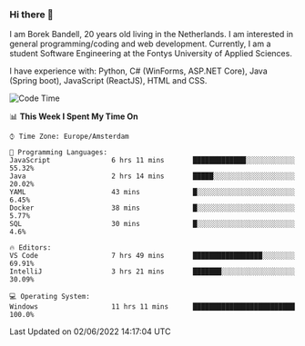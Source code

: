 ### Hi there 👋

I am Borek Bandell, 20 years old living in the Netherlands. I am interested in general programming/coding and web development. Currently, I am a student Software Engineering at the Fontys University of Applied Sciences.

I have experience with: Python, C# (WinForms, ASP.NET Core), Java (Spring boot), JavaScript (ReactJS), HTML and CSS.

<!--START_SECTION:waka-->
![Code Time](http://img.shields.io/badge/Code%20Time-165%20hrs%2046%20mins-blue)

📊 **This Week I Spent My Time On** 

```text
⌚︎ Time Zone: Europe/Amsterdam

💬 Programming Languages: 
JavaScript               6 hrs 11 mins       █████████████░░░░░░░░░░░░   55.32% 
Java                     2 hrs 14 mins       █████░░░░░░░░░░░░░░░░░░░░   20.02% 
YAML                     43 mins             █░░░░░░░░░░░░░░░░░░░░░░░░   6.45% 
Docker                   38 mins             █░░░░░░░░░░░░░░░░░░░░░░░░   5.77% 
SQL                      30 mins             █░░░░░░░░░░░░░░░░░░░░░░░░   4.6%

🔥 Editors: 
VS Code                  7 hrs 49 mins       █████████████████░░░░░░░░   69.91% 
IntelliJ                 3 hrs 21 mins       ███████░░░░░░░░░░░░░░░░░░   30.09%

💻 Operating System: 
Windows                  11 hrs 11 mins      █████████████████████████   100.0%

```


 Last Updated on 02/06/2022 14:17:04 UTC
<!--END_SECTION:waka-->

<!--**tcBorek2002/tcBorek2002** is a ✨ _special_ ✨ repository because its `README.md` (this file) appears on your GitHub profile.

Here are some ideas to get you started:

- 🔭 I’m currently working on ...
- 🌱 I’m currently learning ...
- 👯 I’m looking to collaborate on ...
- 🤔 I’m looking for help with ...
- 💬 Ask me about ...
- 📫 How to reach me: ...
- 😄 Pronouns: ...
- ⚡ Fun fact: ...
-->
